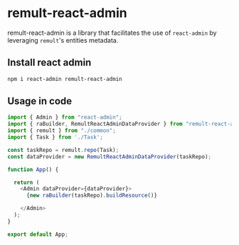 # remult-react-admin

remult-react-admin is a library that facilitates the use of `react-admin` by leveraging `remult`'s entities metadata.

## Install react admin
```sh
npm i react-admin remult-react-admin
```

## Usage in code
```ts
import { Admin } from "react-admin";
import { raBuilder, RemultReactAdminDataProvider } from "remult-react-admin";
import { remult } from "./common";
import { Task } from './Task';

const taskRepo = remult.repo(Task);
const dataProvider = new RemultReactAdminDataProvider(taskRepo);

function App() {

  return (
    <Admin dataProvider={dataProvider}>
      {new raBuilder(taskRepo).buildResource()}

    </Admin>
  );
}

export default App;
```